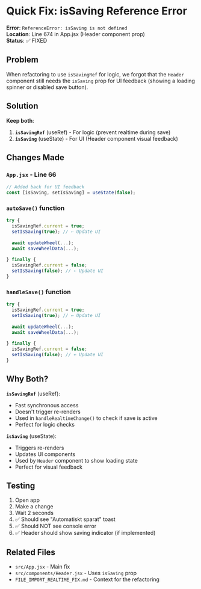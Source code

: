 # Quick Fix: isSaving Reference Error

**Error**: `ReferenceError: isSaving is not defined`  
**Location**: Line 674 in App.jsx (Header component prop)  
**Status**: ✅ FIXED

## Problem

When refactoring to use `isSavingRef` for logic, we forgot that the `Header` component still needs the `isSaving` prop for UI feedback (showing a loading spinner or disabled save button).

## Solution

**Keep both**:
1. **`isSavingRef`** (useRef) - For logic (prevent realtime during save)
2. **`isSaving`** (useState) - For UI (Header component visual feedback)

## Changes Made

### `App.jsx` - Line 66
```javascript
// Added back for UI feedback
const [isSaving, setIsSaving] = useState(false);
```

### `autoSave()` function
```javascript
try {
  isSavingRef.current = true;
  setIsSaving(true); // ← Update UI
  
  await updateWheel(...);
  await saveWheelData(...);
  
} finally {
  isSavingRef.current = false;
  setIsSaving(false); // ← Update UI
}
```

### `handleSave()` function
```javascript
try {
  isSavingRef.current = true;
  setIsSaving(true); // ← Update UI
  
  await updateWheel(...);
  await saveWheelData(...);
  
} finally {
  isSavingRef.current = false;
  setIsSaving(false); // ← Update UI
}
```

## Why Both?

**`isSavingRef`** (useRef):
- Fast synchronous access
- Doesn't trigger re-renders
- Used in `handleRealtimeChange()` to check if save is active
- Perfect for logic checks

**`isSaving`** (useState):
- Triggers re-renders
- Updates UI components
- Used by `Header` component to show loading state
- Perfect for visual feedback

## Testing

1. Open app
2. Make a change
3. Wait 2 seconds
4. ✅ Should see "Automatiskt sparat" toast
5. ✅ Should NOT see console error
6. ✅ Header should show saving indicator (if implemented)

## Related Files

- `src/App.jsx` - Main fix
- `src/components/Header.jsx` - Uses `isSaving` prop
- `FILE_IMPORT_REALTIME_FIX.md` - Context for the refactoring
